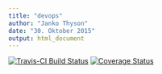 ```yaml
---
title: "devops"
author: "Janko Thyson"
date: "30. Oktober 2015"
output: html_document
---
```


[![Travis-CI Build Status](https://travis-ci.org/<USERNAME>/<REPO>.svg?branch=master)](https://travis-ci.org/<USERNAME>/<REPO>)
[![Coverage Status](https://img.shields.io/codecov/c/github/<USERNAME>/<REPO>/master.svg)](https://codecov.io/github/<USERNAME>/<REPO>?branch=master)
